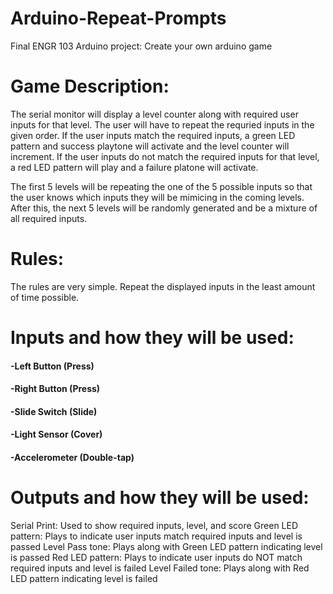 # Arduino-Repeat-Prompts
Final ENGR 103 Arduino project: Create your own arduino game

# Game Description:
The serial monitor will display a level counter along with required user inputs for that level. The user will have to repeat the requried inputs in the given order. If the user inputs match the required inputs, a green LED pattern and success playtone will activate and the level counter will increment. If the user inputs do not match the required inputs for that level, a red LED pattern will play and a failure platone will activate. 

The first 5 levels will be repeating the one of the 5 possible inputs so that the user knows which inputs they will be mimicing in the coming levels. After this, the next 5 levels will be randomly generated and be a mixture of all required inputs. 

# Rules:
The rules are very simple. Repeat the displayed inputs in the least amount of time possible. 

# Inputs and how they will be used:
#### -Left Button (Press)
#### -Right Button (Press)
#### -Slide Switch (Slide)
#### -Light Sensor (Cover)
#### -Accelerometer (Double-tap)

# Outputs and how they will be used:
Serial Print: Used to show required inputs, level, and score
Green LED pattern: Plays to indicate user inputs match required inputs and level is passed
Level Pass tone: Plays along with Green LED pattern indicating level is passed
Red LED pattern: Plays to indicate user inputs do NOT match required inputs and level is failed
Level Failed tone: Plays along with Red LED pattern indicating level is failed
